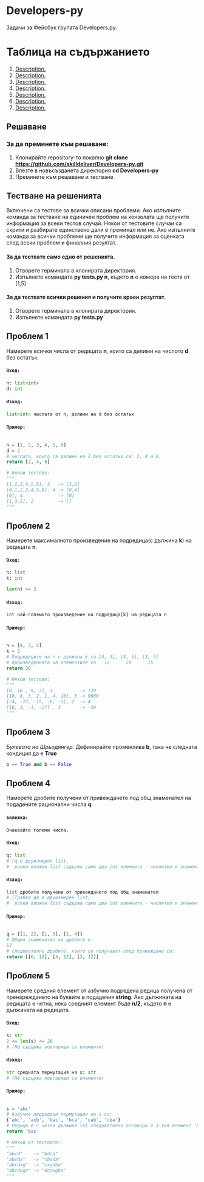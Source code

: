 # Developers-py
Задачи за Фейсбук групата Developers.py. 

# Таблица на съдържанието
1. [ Description. ](#Решаване)
1. [ Description. ](#Тестване-на-решенията)
1. [ Description. ](#Проблем-1)
1. [ Description. ](#Проблем-2)
1. [ Description. ](#Проблем-3)
1. [ Description. ](#Проблем-4)
1. [ Description. ](#Проблем-5)


## **Решаване**
### **За да преминете към решаване**:
1. Клонирайте repository-то локално **git clone https://github.com/skilldeliver/Developers-py.git**
1. Влезте в новъсъзданета директория **cd Developers-py**
1. Преминете към решаване и тестване

## **Тестване на решенията**
Включени са тестове за всички описани проблеми.
Ако изпълните команда за тестване на единичен проблем на конзолата ще получите информация
за всеки тестов случай. Някои от тестовите случаи са скрити и разбирате единствено дали е преминал или не.
Ако изпълните команда за всички проблеми ще получите информация за оценката след всеки проблем и финалния резултат.

#### За да тествате само едно от решенията.

1. Oтворете терминала в клонирата директория.
1. Изпълнете командата **py tests.py n**, където **n** e номера на теста от [1,5]

#### За да тествате всички решения и получите краен резултат.

1. Oтворете терминала в клонирата директория.
1. Изпълнете командата **py tests.py**

## **Проблем 1**
Намерете всички числа от редицата **n**, които са делими на числото **d** без остатък.

#### `Вход:`
```python
n: list<int>
d: int
```

#### `Изход:`
```python
list<int> числата от n, делими на d без остатък
```

#### `Пример:`
```python

n = [1, 2, 3, 4, 5, 6]
d = 2
# числата, които са делими на 2 без остатък са: 2, 4 и 6:
return [2, 4, 6]

# Някои тестове:
"""
[1,2,3,4,5,6], 3   -> [3,6]
[0,1,2,3,4,5,6], 4 -> [0,4]
[0], 4             -> [0]
[1,3,5], 2         -> []
"""
```

## **Проблем 2**
Намерете максималното произведение на подредица(с дължина **k**) на редицата **n**.

#### `Вход:`
```python
n: list
k: int

len(n) >= 3
```

#### `Изход:`
```python
int най-голямото произведение на подредица[k] на редицата n
```

#### `Пример:`
```python

n = [4, 3, 5]
k = 2
# Подредиците на n с дължина k са [4, 3], [4, 5], [3, 5]
# произведенията на елементите са   12      20      15
return 20

# Някои тестове:
"""
[8, 10 , 9, 7], 3          -> 720
[10, 8, 3, 2, 1, 4, 10], 5 -> 9600
[-4, -27, -15, -6, -1], 2  -> 4
[10, 3, -1, -27] , 3       -> -30
"""
```


## **Проблем 3**
_Булевата на Шрьодингер._
Дефинирайте променлива **b**, така че следната кондиция да e **True**
```python
b == True and b == False
```

## **Проблем 4**
Намерете дробите получени от привеждането под общ знаменател на подадените рационални числа **q**.

#### `Бележка:`
```
Очаквайте големи числа.
```

#### `Вход:`
```python
q: list
# (q е двуизмерен list,
#  всеки вложен list съдържа само два int елемента - числител и знаменател)
```

#### `Изход:`
```python
list дробите получени от привеждането под общ знаменател
# (Трябва да е двуизмерен list,
#  всеки вложен list съдържа само два int елемента - числител и знаменател)
```
#### `Пример:`
```python

q = [[1, 2], [1, 3], [1, 4]]
# Общия знаменател на дробите е:
12
# следователно дробите, които се получават след привеждане са:
return [[6, 12], [4, 12], [3, 12]]
```

## **Проблем 5**
Намерете средния елемент от азбучно подредена редица получена от пренареждането на буквите в подадения **string**.
Ако дължината на редицата е четна, нека средният елемент бъде **n/2**, където **n** e дължината на редицата.

#### `Вход:`
```python
s: str
2 <= len(s) <= 26
# (Не съдържа повтарящи се елементи)
```

#### `Изход:`
```python
str средната пермутация на s: str
# (Не съдържа повтарящи се елементи)
```

#### `Пример:`
```python

s = 'abc'
# Азбучно подредени пермутации на s са:
{'abc', 'acb', 'bac', 'bca', 'cab', 'cba'}
# Редица е с четна дължина (6) следователно отговора е 3-тия елемент 'bac' (6/2)
return 'bac'

# Някои от тестовте:
"""
"abcd"    -> "bdca"
"abcdx"   -> "cbxda"
"abcdxg"  -> "cxgdba"
"abcdxgz" -> "dczxgba"
"""
```





